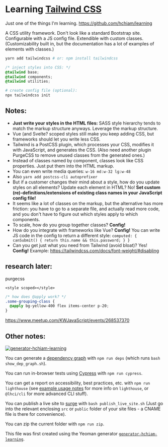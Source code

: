 # Learning [Tailwind CSS](https://tailwindcss.com/)

Just one of the things I'm learning. <https://github.com/hchiam/learning>

A CSS utility framework. Don't look like a standard Bootstrap site. Configurable with a JS config file. Extendible with custom classes. (Customizability built in, but the documentation has a lot of examples of elements with classes.)

```bash
yarn add tailwindcss # or: npm install tailwindcss
```

```css
/* inject styles into CSS: */
@tailwind base;
@tailwind components;
@tailwind utilities;
```

```bash
# create config file (optional):
npx tailwindcss init
```

## Notes:

- **Just write your styles in the HTML files:** SASS style hierarchy tends to match the markup structure anyways. Leverage the markup structure.
- Vue (and Svelte? scoped styles still make you keep adding CSS, but frameworks should let you write less CSS.
- Tailwind is a PostCSS plugin, which processes your CSS, modifies it with JavaScript, and generates the CSS. (Also need another plugin PurgeCSS to remove unused classes from the generated ones.)
- Instead of classes named by component, classes look like CSS properties. Just put them into the HTML markup.
- You can even write media queries: `w-16 md:w-32 lg:w-48`
- Also `yarn add postcss-cli autoprefixer`
- But if a customer changes their mind about a style, how do you update styles on all elements? Update each element in HTML? No! **Set custom (re)-definitions/extensions of existing class names in your JavaScript config file!**
- It seems like a lot of classes on the markup, but the alternative has more friction: you have to go to a separate file, and actually read more code, and you don't have to figure out which styles apply to which components.
- To scale, how do you group together classes? **Config!**
- How do you integrate with frameworks like Vue? **Config!** You can write JS code in the config to return a different style: `computed: { canSubmit() { return this.name && this.password; } }`
- Can you get just what you need from Tailwind (avoid bloat)? Yes! **Config!** Example: <https://tailwindcss.com/docs/font-weight/#disabling>

## research later:

purgecss

`<style scoped></style>`

```css
/* how does @apply work? */
.some-grouping-class {
  @apply bg-yellow-400 flex items-center p-20;
}
```

<https://www.meetup.com/KWJavaScript/events/268537370>

## Other notes:

[![generator-hchiam-learning](https://img.shields.io/badge/built%20with-generator--hchiam--learning-brightgreen.svg)](https://github.com/hchiam/generator-hchiam-learning)

You can generate a [dependency graph](https://github.com/hchiam/learning-dependency-cruiser) with `npm run deps` (which runs `bash show_dep_graph.sh`).

You can run in-browser tests using [Cypress](https://github.com/hchiam/learning-cypress) with `npm run cypress`.

You can get a report on accessibility, best practices, etc. with `npm run lighthouse` (see [example usage notes](https://github.com/hchiam/learning-lighthouse-ci) for more info on `lighthouse`, or `@lhci/cli` for more advanced CLI stuff).

You can publish a live site to [surge](https://github.com/hchiam/learning-surge) with `bash publish_live_site.sh` (Just go into the relevant enclosing `src` or `public` folder of your site files - a CNAME file is there for convenience).

You can zip the current folder with `npm run zip`.

This file was first created using the Yeoman generator [`generator-hchiam-learning`](https://www.npmjs.com/package/generator-hchiam-learning).
